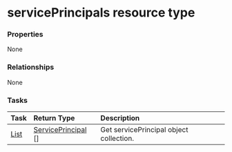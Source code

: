 # servicePrincipals resource type



### Properties
None

### Relationships
None


### Tasks

| Task		   | Return Type	|Description|
|:---------------|:--------|:----------|
|[List](../api/serviceprincipal_list.md) | [ServicePrincipal](serviceprincipal.md) [] |Get servicePrincipal object collection. |

<!-- uuid: fa86965c-935d-4aea-a7a1-171991b3b8bd
2015-10-09 18:16:07 UTC -->